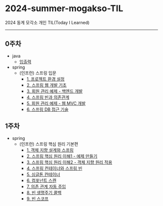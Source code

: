 # 2024-summer-mogakso-TIL
2024 동계 모각소 개인 TIL(Today I Learned)

---
## 0주차

- java
	- [입출력](https://github.com/TTOAI/2024-summer-mogakso-TIL/blob/main/java/%EC%9E%85%EC%B6%9C%EB%A0%A5.md)
- spring
	- (인프런) 스프링 입문
		- [1. 프로젝트 환경 설정](https://github.com/TTOAI/2024-summer-mogakso-TIL/blob/main/spring/(%EC%9D%B8%ED%94%84%EB%9F%B0)%20%EC%8A%A4%ED%94%84%EB%A7%81%20%EC%9E%85%EB%AC%B8/1.%20%ED%94%84%EB%A1%9C%EC%A0%9D%ED%8A%B8%20%ED%99%98%EA%B2%BD%20%EC%84%A4%EC%A0%95.md)
		- [2. 스프링 웹 개발 기초](https://github.com/TTOAI/2024-summer-mogakso-TIL/blob/main/spring/(%EC%9D%B8%ED%94%84%EB%9F%B0)%20%EC%8A%A4%ED%94%84%EB%A7%81%20%EC%9E%85%EB%AC%B8/2.%20%EC%8A%A4%ED%94%84%EB%A7%81%20%EC%9B%B9%20%EA%B0%9C%EB%B0%9C%20%EA%B8%B0%EC%B4%88.md)
		- [3. 회원 관리 예제 - 백엔드 개발](https://github.com/TTOAI/2024-summer-mogakso-TIL/blob/main/spring/(%EC%9D%B8%ED%94%84%EB%9F%B0)%20%EC%8A%A4%ED%94%84%EB%A7%81%20%EC%9E%85%EB%AC%B8/3.%20%ED%9A%8C%EC%9B%90%20%EA%B4%80%EB%A6%AC%20%EC%98%88%EC%A0%9C%20-%20%EB%B0%B1%EC%97%94%EB%93%9C%20%EA%B0%9C%EB%B0%9C.md)
		- [4. 스프링 빈과 의존관계](https://github.com/TTOAI/2024-summer-mogakso-TIL/blob/main/spring/(%EC%9D%B8%ED%94%84%EB%9F%B0)%20%EC%8A%A4%ED%94%84%EB%A7%81%20%EC%9E%85%EB%AC%B8/4.%20%EC%8A%A4%ED%94%84%EB%A7%81%20%EB%B9%88%EA%B3%BC%20%EC%9D%98%EC%A1%B4%EA%B4%80%EA%B3%84.md)
		- [5. 회원 관리 예제 - 웹 MVC 개발](https://github.com/TTOAI/2024-summer-mogakso-TIL/blob/main/spring/(%EC%9D%B8%ED%94%84%EB%9F%B0)%20%EC%8A%A4%ED%94%84%EB%A7%81%20%EC%9E%85%EB%AC%B8/5.%20%ED%9A%8C%EC%9B%90%20%EA%B4%80%EB%A6%AC%20%EC%98%88%EC%A0%9C%20-%20%EC%9B%B9%20MVC%20%EA%B0%9C%EB%B0%9C.md)
		- [6. 스프링 DB 접근 기술](https://github.com/TTOAI/2024-summer-mogakso-TIL/blob/main/spring/(%EC%9D%B8%ED%94%84%EB%9F%B0)%20%EC%8A%A4%ED%94%84%EB%A7%81%20%EC%9E%85%EB%AC%B8/6.%20%EC%8A%A4%ED%94%84%EB%A7%81%20DB%20%EC%A0%91%EA%B7%BC%20%EA%B8%B0%EC%88%A0.md)

## 1주차

- spring
	- (인프런) 스프링 핵심 원리 기본편
		- [1. 객체 지향 설계와 스프링](https://github.com/TTOAI/2024-summer-mogakso-TIL/blob/main/spring/(%EC%9D%B8%ED%94%84%EB%9F%B0)%20%EC%8A%A4%ED%94%84%EB%A7%81%20%ED%95%B5%EC%8B%AC%20%EC%9B%90%EB%A6%AC%20%EA%B8%B0%EB%B3%B8%ED%8E%B8/1.%20%EA%B0%9D%EC%B2%B4%20%EC%A7%80%ED%96%A5%20%EC%84%A4%EA%B3%84%EC%99%80%20%EC%8A%A4%ED%94%84%EB%A7%81.md)
		- [2. 스프링 핵심 원리 이해1 - 예제 만들기](https://github.com/TTOAI/2024-summer-mogakso-TIL/blob/main/spring/(%EC%9D%B8%ED%94%84%EB%9F%B0)%20%EC%8A%A4%ED%94%84%EB%A7%81%20%ED%95%B5%EC%8B%AC%20%EC%9B%90%EB%A6%AC%20%EA%B8%B0%EB%B3%B8%ED%8E%B8/2.%20%EC%8A%A4%ED%94%84%EB%A7%81%20%ED%95%B5%EC%8B%AC%20%EC%9B%90%EB%A6%AC%20%EC%9D%B4%ED%95%B41%20-%20%EC%98%88%EC%A0%9C%20%EB%A7%8C%EB%93%A4%EA%B8%B0.md)
		- [3. 스프링 핵심 원리 이해2 - 객체 지향 원리 적용](https://github.com/TTOAI/2024-summer-mogakso-TIL/blob/main/spring/(%EC%9D%B8%ED%94%84%EB%9F%B0)%20%EC%8A%A4%ED%94%84%EB%A7%81%20%ED%95%B5%EC%8B%AC%20%EC%9B%90%EB%A6%AC%20%EA%B8%B0%EB%B3%B8%ED%8E%B8/3.%20%EC%8A%A4%ED%94%84%EB%A7%81%20%ED%95%B5%EC%8B%AC%20%EC%9B%90%EB%A6%AC%20%EC%9D%B4%ED%95%B42%20-%20%EA%B0%9D%EC%B2%B4%20%EC%A7%80%ED%96%A5%20%EC%9B%90%EB%A6%AC%20%EC%A0%81%EC%9A%A9.md)
		- [4. 스프링 컨테이너와 스프링 빈](https://github.com/TTOAI/2024-summer-mogakso-TIL/blob/main/spring/(%EC%9D%B8%ED%94%84%EB%9F%B0)%20%EC%8A%A4%ED%94%84%EB%A7%81%20%ED%95%B5%EC%8B%AC%20%EC%9B%90%EB%A6%AC%20%EA%B8%B0%EB%B3%B8%ED%8E%B8/4.%20%EC%8A%A4%ED%94%84%EB%A7%81%20%EC%BB%A8%ED%85%8C%EC%9D%B4%EB%84%88%EC%99%80%20%EC%8A%A4%ED%94%84%EB%A7%81%20%EB%B9%88.md)
		- [5. 싱글톤 컨테이너](https://github.com/TTOAI/2024-summer-mogakso-TIL/blob/main/spring/(%EC%9D%B8%ED%94%84%EB%9F%B0)%20%EC%8A%A4%ED%94%84%EB%A7%81%20%ED%95%B5%EC%8B%AC%20%EC%9B%90%EB%A6%AC%20%EA%B8%B0%EB%B3%B8%ED%8E%B8/5.%20%EC%8B%B1%EA%B8%80%ED%86%A4%20%EC%BB%A8%ED%85%8C%EC%9D%B4%EB%84%88.md)
		- [6. 컴포넌트 스캔](https://github.com/TTOAI/2024-summer-mogakso-TIL/blob/main/spring/(%EC%9D%B8%ED%94%84%EB%9F%B0)%20%EC%8A%A4%ED%94%84%EB%A7%81%20%ED%95%B5%EC%8B%AC%20%EC%9B%90%EB%A6%AC%20%EA%B8%B0%EB%B3%B8%ED%8E%B8/6.%20%EC%BB%B4%ED%8F%AC%EB%84%8C%ED%8A%B8%20%EC%8A%A4%EC%BA%94.md)
		- [7. 의존 관계 자동 주입](https://github.com/TTOAI/2024-summer-mogakso-TIL/blob/main/spring/(%EC%9D%B8%ED%94%84%EB%9F%B0)%20%EC%8A%A4%ED%94%84%EB%A7%81%20%ED%95%B5%EC%8B%AC%20%EC%9B%90%EB%A6%AC%20%EA%B8%B0%EB%B3%B8%ED%8E%B8/7.%20%EC%9D%98%EC%A1%B4%20%EA%B4%80%EA%B3%84%20%EC%9E%90%EB%8F%99%20%EC%A3%BC%EC%9E%85.md)
		- [8. 빈 생명주기 콜백](https://github.com/TTOAI/2024-summer-mogakso-TIL/blob/main/spring/(%EC%9D%B8%ED%94%84%EB%9F%B0)%20%EC%8A%A4%ED%94%84%EB%A7%81%20%ED%95%B5%EC%8B%AC%20%EC%9B%90%EB%A6%AC%20%EA%B8%B0%EB%B3%B8%ED%8E%B8/8.%20%EB%B9%88%20%EC%83%9D%EB%AA%85%EC%A3%BC%EA%B8%B0%20%EC%BD%9C%EB%B0%B1.md)
		- [9. 빈 스코프](https://github.com/TTOAI/2024-summer-mogakso-TIL/blob/main/spring/(%EC%9D%B8%ED%94%84%EB%9F%B0)%20%EC%8A%A4%ED%94%84%EB%A7%81%20%ED%95%B5%EC%8B%AC%20%EC%9B%90%EB%A6%AC%20%EA%B8%B0%EB%B3%B8%ED%8E%B8/9.%20%EB%B9%88%20%EC%8A%A4%EC%BD%94%ED%94%84.md)